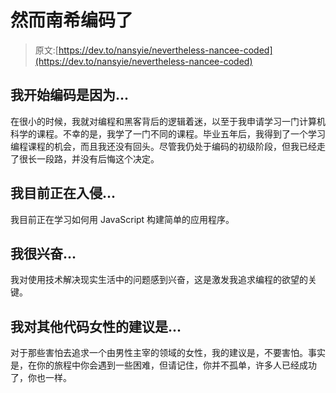 # 然而南希编码了

> 原文:[https://dev.to/nansyie/nevertheless-nancee-coded](https://dev.to/nansyie/nevertheless-nancee-coded)

## 我开始编码是因为...

在很小的时候，我就对编程和黑客背后的逻辑着迷，以至于我申请学习一门计算机科学的课程。不幸的是，我学了一门不同的课程。毕业五年后，我得到了一个学习编程课程的机会，而且我还没有回头。尽管我仍处于编码的初级阶段，但我已经走了很长一段路，并没有后悔这个决定。

## 我目前正在入侵...

我目前正在学习如何用 JavaScript 构建简单的应用程序。

## 我很兴奋...

我对使用技术解决现实生活中的问题感到兴奋，这是激发我追求编程的欲望的关键。

## 我对其他代码女性的建议是...

对于那些害怕去追求一个由男性主宰的领域的女性，我的建议是，不要害怕。事实是，在你的旅程中你会遇到一些困难，但请记住，你并不孤单，许多人已经成功了，你也一样。